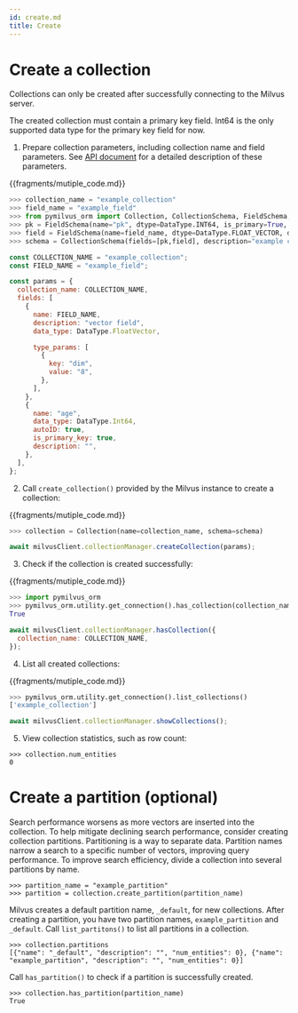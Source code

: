 ```yaml
---
id: create.md
title: Create
---
```


# Create a collection

Collections can only be created after successfully connecting to the Milvus server.

<div class="alert note">
The created collection must contain a primary key field. Int64 is the only supported data type for the primary key field for now.
</div>

1. Prepare collection parameters, including collection name and field parameters. See [API document](https://pymilvus-orm.readthedocs.io/en/latest/) for a detailed description of these parameters.

{{fragments/mutiple_code.md}}

````python
>>> collection_name = "example_collection"
>>> field_name = "example_field"
>>> from pymilvus_orm import Collection, CollectionSchema, FieldSchema, DataType
>>> pk = FieldSchema(name="pk", dtype=DataType.INT64, is_primary=True, auto_id=True)
>>> field = FieldSchema(name=field_name, dtype=DataType.FLOAT_VECTOR, dim=8)
>>> schema = CollectionSchema(fields=[pk,field], description="example collection")```
````

```javascript
const COLLECTION_NAME = "example_collection";
const FIELD_NAME = "example_field";

const params = {
  collection_name: COLLECTION_NAME,
  fields: [
    {
      name: FIELD_NAME,
      description: "vector field",
      data_type: DataType.FloatVector,

      type_params: [
        {
          key: "dim",
          value: "8",
        },
      ],
    },
    {
      name: "age",
      data_type: DataType.Int64,
      autoID: true,
      is_primary_key: true,
      description: "",
    },
  ],
};
```

2. Call `create_collection()` provided by the Milvus instance to create a collection:

{{fragments/mutiple_code.md}}

```python
>>> collection = Collection(name=collection_name, schema=schema)
```

```javascript
await milvusClient.collectionManager.createCollection(params);
```

3. Check if the collection is created successfully:

{{fragments/mutiple_code.md}}

```python
>>> import pymilvus_orm
>>> pymilvus_orm.utility.get_connection().has_collection(collection_name)
True
```

```javascript
await milvusClient.collectionManager.hasCollection({
  collection_name: COLLECTION_NAME,
});
```

4. List all created collections:

{{fragments/mutiple_code.md}}

```python
>>> pymilvus_orm.utility.get_connection().list_collections()
['example_collection']
```

```javascript
await milvusClient.collectionManager.showCollections();
```

5. View collection statistics, such as row count:

```
>>> collection.num_entities
0
```

# Create a partition (optional)

Search performance worsens as more vectors are inserted into the collection. To help mitigate declining search performance, consider creating collection partitions. Partitioning is a way to separate data. Partition names narrow a search to a specific number of vectors, improving query performance. To improve search efficiency, divide a collection into several partitions by name.

```
>>> partition_name = "example_partition"
>>> partition = collection.create_partition(partition_name)
```

Milvus creates a default partition name, `_default`, for new collections. After creating a partition, you have two partition names, `example_partition` and `_default`. Call `list_partitons()` to list all partitions in a collection.

```
>>> collection.partitions
[{"name": "_default", "description": "", "num_entities": 0}, {"name": "example_partition", "description": "", "num_entities": 0}]
```

Call `has_partition()` to check if a partition is successfully created.

```
>>> collection.has_partition(partition_name)
True
```

